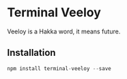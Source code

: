# Terminal Veeloy

Veeloy is a Hakka word, it means future.

## Installation

```js
npm install terminal-veeloy --save
```
